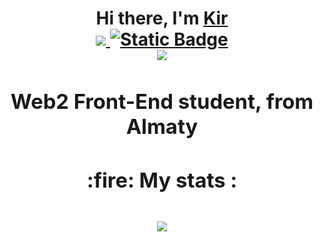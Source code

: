 <h1 align="center">Hi there, I'm <a href="https://discordapp.com/users/761964526463221800/" target="_blank">Kir</a> 
<div id="badges">
  <a href="https://discordapp.com/users/761964526463221800/" target="_blank">
    <img src="https://img.shields.io/badge/Discord-%235865F2.svg?style=for-the-badge&logo=discord&logoColor=white" target="_blank">
  </a>
  <a href="https://t.me/saxeni">
    <img alt="Static Badge" src="https://img.shields.io/badge/Telegram-8A2BE2?style=for-the-badge&logo=telegram&logoColor=white&link=https%3A%2F%2Ft.me%2Fsaxeni">
  <a>
</div>

  
  <img src="http://github-readme-streak-stats.herokuapp.com?user=k1rgam9r&theme=dark&hide_border=true&card_width=500">
<h3 align="center">Web2 Front-End student, from Almaty</h3>

<h3 align="center">:fire: My stats :<h3>
<p align="center"><img src="https://github-readme-stats.vercel.app/api/top-langs/?username=k1rgam9r&layout=donut&theme=dark&border_color=151515"></p>
  
